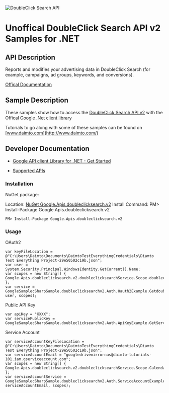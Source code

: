 ﻿![DoubleClick Search API](https://www.gstatic.com/images/branding/product/1x/googleg_32dp.png)

# Unoffical DoubleClick Search API v2 Samples for .NET  

## API Description

Reports and modifies your advertising data in DoubleClick Search (for example, campaigns, ad groups, keywords, and conversions).

[Offical Documentation](https://developers.google.com/doubleclick-search/)

## Sample Description

These samples show how to access the [DoubleClick Search API v2](https://developers.google.com/doubleclick-search/) with the Offical [Google .Net client library](https://github.com/google/google-api-dotnet-client)

Tutorials to go along with some of these samples can be found on [www.daimto.com](http://www.daimto.com/)

## Developer Documentation

* [Google API client Library for .NET - Get Started](https://developers.google.com/api-client-library/dotnet/get_started)

* [Supported APIs](https://developers.google.com/api-client-library/dotnet/apis/)

### Installation

NuGet package:

Location: [NuGet Google.Apis.doubleclicksearch.v2](https://www.nuget.org/packages/Google.Apis.doubleclicksearch.v2)
Install Command: PM>  Install-Package Google.Apis.doubleclicksearch.v2

```
PM> Install-Package Google.Apis.doubleclicksearch.v2
```

### Usage

OAuth2
```
var keyFileLocation = @"C:\Users\Daimto\Documents\DaimtoTestEverythingCredentials\Diamto Test Everything Project-29e50502c19b.json";
var user = System.Security.Principal.WindowsIdentity.GetCurrent().Name;
var scopes = new String[] { Google.Apis.doubleclicksearch.v2.doubleclicksearchService.Scope.doubleclicksearchReadonly };
var service = GoogleSamplecSharpSample.doubleclicksearchv2.Auth.Oauth2Example.GetdoubleclicksearchService(keyFileLocation, user, scopes);
```

Public API Key

```
var apiKey = "XXXX";
var servicePublicKey = GoogleSamplecSharpSample.doubleclicksearchv2.Auth.ApiKeyExample.GetService(apiKey);
```

Service Account
```
var serviceAccountKeyFileLocation = @"C:\Users\Daimto\Documents\DaimtoTestEverythingCredentials\Diamto Test Everything Project-29e50502c19b.json";
var serviceAccountEmail = "googledrivemirrornas@daimto-tutorials-101.iam.gserviceaccount.com";
var scopes = new String[] { Google.Apis.doubleclicksearch.v2.doubleclicksearchService.Scope.Calendar };            
var serviceAccountService = GoogleSamplecSharpSample.doubleclicksearchv2.Auth.ServiceAccountExample.AuthenticateServiceAccount(serviceAccountKeyFileLocation, serviceAccountEmail, scopes);
```
